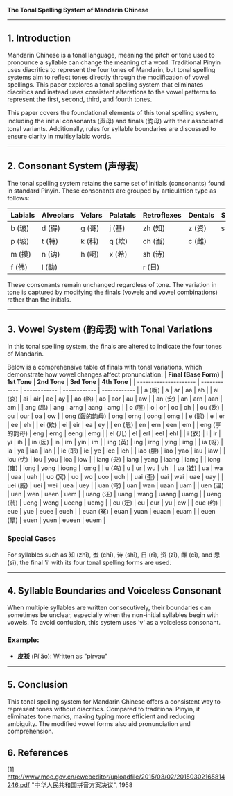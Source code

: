 **The Tonal Spelling System of Mandarin Chinese**

---

## 1. Introduction

Mandarin Chinese is a tonal language, meaning the pitch or tone used to pronounce a syllable can change the meaning of a word. Traditional Pinyin uses diacritics to represent the four tones of Mandarin, but tonal spelling systems aim to reflect tones directly through the modification of vowel spellings. This paper explores a tonal spelling system that eliminates diacritics and instead uses consistent alterations to the vowel patterns to represent the first, second, third, and fourth tones.

This paper covers the foundational elements of this tonal spelling system, including the initial consonants (声母) and finals (韵母) with their associated tonal variants. Additionally, rules for syllable boundaries are discussed to ensure clarity in multisyllabic words.

---

## 2. Consonant System (声母表)

The tonal spelling system retains the same set of initials (consonants) found in standard Pinyin. These consonants are grouped by articulation type as follows:

| **Labials** | **Alveolars** | **Velars** | **Palatals** | **Retroflexes** | **Dentals** | **Sibilants** |
| ----------- | ------------- | ---------- | ------------ | --------------- | ----------- | ------------- |
| b (玻)      | d (得)        | g (哥)     | j (基)       | zh (知)         | z (资)      | s (思)        |
| p (坡)      | t (特)        | k (科)     | q (欺)       | ch (蚩)         | c (雌)      |               |
| m (摸)      | n (讷)        | h (喝)     | x (希)       | sh (诗)         |             |               |
| f (佛)      | l (勒)        |            |              | r (日)          |             |               |

These consonants remain unchanged regardless of tone. The variation in tone is captured by modifying the finals (vowels and vowel combinations) rather than the initials.

---

## 3. Vowel System (韵母表) with Tonal Variations

In this tonal spelling system, the finals are altered to indicate the four tones of Mandarin. 

Below is a comprehensive table of finals with tonal variations, which demonstrate how vowel changes affect pronunciation:
| **Final (Base Form)** | **1st Tone** | **2nd Tone** | **3rd Tone** | **4th Tone** |
| --------------------- | ------------ | ------------ | ------------ | ------------ |
| a (啊)                | a            | ar           | aa           | ah           |
| ai (哀)               | ai           | air          | ae           | ay           |
| ao (熬)               | ao           | aor          | au           | aw           |
| an (安)               | an           | arn          | aan          | am           |
| ang (昂)              | ang          | arng         | aang         | amg          |
| o (喔)                | o            | or           | oo           | oh           |
| ou (欧)               | ou           | our          | oa           | ow           |
| ong (轰的韵母)         | ong          | orng         | oong         | omg          |
| e (鹅)                | e            | er           | ee           | eh           |
| ei (欸)               | ei           | eir          | ea           | ey           |
| en (恩)               | en           | ern          | een          | em           |
| eng (亨的韵母)         | eng          | erng         | eeng         | emg          |
| el (儿)               | el           | erl          | eel          | ehl          |
| i (衣)                | i            | ir           | yi           | ih           |
| in (因)               | in           | irn          | yin          | im           |
| ing (英)              | ing          | irng         | ying         | img          |
| ia (呀)               | ia           | ya           | iaa          | iah          |
| ie (耶)               | ie           | ye           | iee          | ieh          |
| iao (腰)              | iao          | yao          | iau          | iaw          |
| iou (忧)              | iou          | you          | ioa          | iow          |
| iang (央)             | iang         | yang         | iaang        | iamg         |
| iong (雍)             | iong         | yong         | ioong        | iomg         |
| u (乌)                | u            | ur           | wu           | uh           |
| ua (蛙)               | ua           | wa          | uaa          | uah          |
| uo (窝)               | uo           | wo          | uoo          | uoh          |
| uai (歪)              | uai          | wai          | uae          | uay          |
| uei (威)              | uei          | wei          | uea          | uey          |
| uan (弯)              | uan          | wan          | uaan         | uam          |
| uen (温)              | uen          | wen          | ueen         | uem          |
| uang (汪)             | uang         | wang         | uaang        | uamg         |
| ueng (翁)             | ueng         | weng         | ueeng        | uemg         |
| eu (迂)               | eu           | eur          | yu           | ew           |
| eue (约)              | eue          | yue          | euee         | eueh         |
| euan (冤)             | euan         | yuan         | euaan        | euam         |
| euen (晕)             | euen         | yuen         | eueen        | euem         |

### Special Cases

For syllables such as 知 (zhī), 蚩 (chī), 诗 (shī), 日 (rī), 资 (zī), 雌 (cī), and 思 (sī), the final 'i' with its four tonal spelling forms are used.

---

## 4. Syllable Boundaries and Voiceless Consonant

When multiple syllables are written consecutively, their boundaries can sometimes be unclear, especially when the non-initial syllables begin with vowels. To avoid confusion, this system uses 'v' as a voiceless consonant.

### Example:

- **皮袄** (Pí ǎo): Written as "pirvau"

---

## 5. Conclusion

This tonal spelling system for Mandarin Chinese offers a consistent way to represent tones without diacritics. Compared to traditional Pinyin, it eliminates tone marks, making typing more efficient and reducing ambiguity. The modified vowel forms also aid pronunciation and comprehension.

## 6. References

[1] http://www.moe.gov.cn/ewebeditor/uploadfile/2015/03/02/20150302165814246.pdf "中华人民共和国拼音方案决议", 1958
